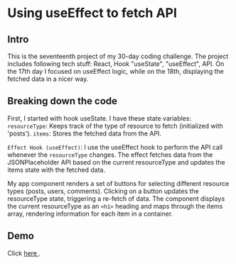 # Using useEffect to fetch API

## Intro
This is the seventeenth project of my 30-day coding challenge. The project includes following tech stuff: React, Hook "useState", "useEffect", API. On the 17th day I focused on useEffect logic, while on the 18th, displaying the fetched data in a nicer way.

## Breaking down the code
First, I started with hook useState. I have these state variables:
`resourceType`: Keeps track of the type of resource to fetch (initialized with 'posts').
`items`: Stores the fetched data from the API.

`Effect Hook (useEffect)`: I use the useEffect hook to perform the API call whenever the `resourceType` changes. The effect fetches data from the JSONPlaceholder API based on the current resourceType and updates the items state with the fetched data.

My app component renders a set of buttons for selecting different resource types (posts, users, comments). Clicking on a button updates the resourceType state, triggering a re-fetch of data.
The component displays the current resourceType as an `<h1>` heading and maps through the items array, rendering information for each item in a container. 

## Demo
Click <a href="https://splendorous-seahorse-9257d3.netlify.app/"> here </a>.
